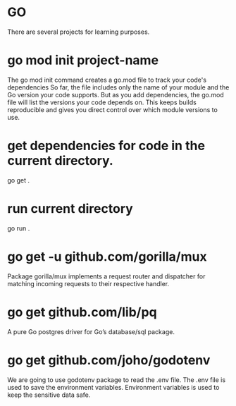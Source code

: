 # GO
There are several projects for learning purposes.

# go mod init project-name
The go mod init command creates a go.mod file to track your code's dependencies
So far, the file includes only the name of your module and the Go version your code supports. But as you add dependencies, the go.mod file will list the versions your code depends on. This keeps builds reproducible and gives you direct control over which module versions to use.

# get dependencies for code in the current directory.
go get .

# run current directory
go run .

# go get -u github.com/gorilla/mux
Package gorilla/mux implements a request router and dispatcher for matching incoming requests to their respective handler.

# go get github.com/lib/pq
A pure Go postgres driver for Go’s database/sql package.

# go get github.com/joho/godotenv
We are going to use godotenv package to read the .env file. The .env file is used to save the environment variables. Environment variables is used to keep the sensitive data safe. 
